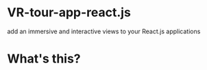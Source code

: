 # VR-tour-app-react.js
add an immersive and interactive views to your React.js applications

# What's this?

